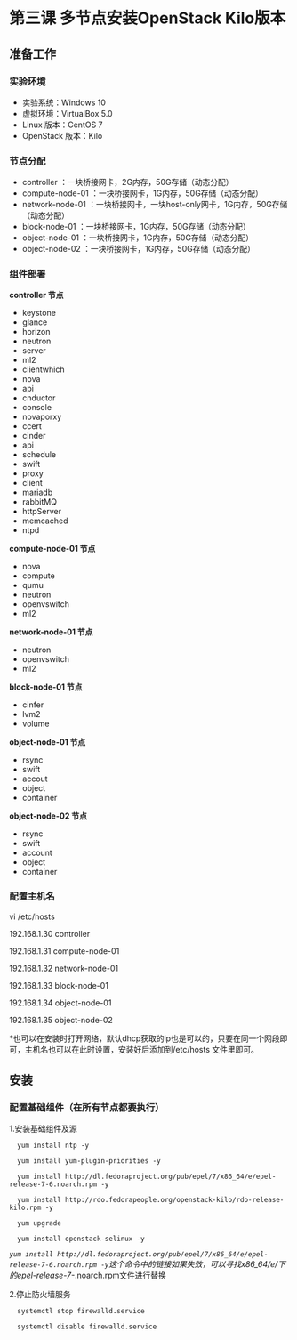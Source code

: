 # 第三课 多节点安装OpenStack Kilo版本
## 准备工作
### 实验环境
* 实验系统：Windows 10
* 虚拟环境：VirtualBox 5.0
* Linux 版本：CentOS 7
* OpenStack 版本：Kilo

### 节点分配
* controller ：一块桥接网卡，2G内存，50G存储（动态分配）
* compute-node-01 ：一块桥接网卡，1G内存，50G存储（动态分配）
* network-node-01 ：一块桥接网卡，一块host-only网卡，1G内存，50G存储（动态分配）
* block-node-01 ：一块桥接网卡，1G内存，50G存储（动态分配）
* object-node-01 ：一块桥接网卡，1G内存，50G存储（动态分配）
* object-node-02 ：一块桥接网卡，1G内存，50G存储（动态分配）

### 组件部署
**controller 节点**
* keystone
* glance
* horizon
* neutron
 * server
 * ml2
 * clientwhich
* nova
 * api
 * cnductor
 * console
 * novaporxy
 * ccert
* cinder
 * api
 * schedule
* swift
 * proxy
 * client
* mariadb
* rabbitMQ
* httpServer
* memcached
* ntpd

**compute-node-01 节点**
* nova
 * compute
 * qumu
* neutron
 * openvswitch
 * ml2

**network-node-01 节点**
* neutron
 * openvswitch
 * ml2

**block-node-01 节点**
* cinfer
 * lvm2
 * volume

**object-node-01  节点**
*  rsync
*  swift
 * accout
 * object
 * container

**object-node-02  节点**
* rsync
* swift
 * account
 * object
 * container

### 配置主机名
vi /etc/hosts

192.168.1.30 controller

192.168.1.31 compute-node-01

192.168.1.32 network-node-01

192.168.1.33 block-node-01

192.168.1.34 object-node-01

192.168.1.35 object-node-02

*也可以在安装时打开网络，默认dhcp获取的ip也是可以的，只要在同一个网段即可，主机名也可以在此时设置，安装好后添加到/etc/hosts 文件里即可。


## 安装
### 配置基础组件（在所有节点都要执行）
1.安装基础组件及源

      yum install ntp -y

      yum install yum-plugin-priorities -y

      yum install http://dl.fedoraproject.org/pub/epel/7/x86_64/e/epel-release-7-6.noarch.rpm -y

      yum install http://rdo.fedorapeople.org/openstack-kilo/rdo-release-kilo.rpm -y

      yum upgrade

      yum install openstack-selinux -y
*`yum install http://dl.fedoraproject.org/pub/epel/7/x86_64/e/epel-release-7-6.noarch.rpm -y`这个命令中的链接如果失效，可以寻找x86_64/e/下的epel-release-7-*.noarch.rpm文件进行替换

2.停止防火墙服务

      systemctl stop firewalld.service

      systemctl disable firewalld.service

    



